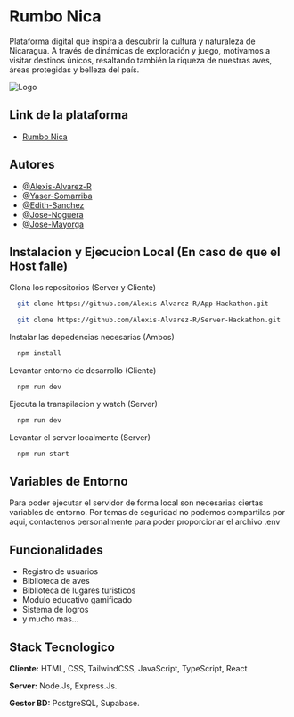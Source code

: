 # Rumbo Nica

Plataforma digital que inspira a descubrir la cultura y naturaleza de Nicaragua. A través de dinámicas de exploración y juego, motivamos a visitar destinos únicos, resaltando también la riqueza de nuestras aves, áreas protegidas y belleza del país.

![Logo](https://fydjtuqzsqyjucwyamdx.supabase.co/storage/v1/object/public/aves-img/logo-letra.png)

## Link de la plataforma

- [Rumbo Nica](https://rumbonica.netlify.app/)

## Autores

- [@Alexis-Alvarez-R](https://github.com/Alexis-Alvarez-R)
- [@Yaser-Somarriba](https://github.com/YSomarriba02)
- [@Edith-Sanchez](Edithsanchezc02@gmail.com)
- [@Jose-Noguera](https://github.com/Noguera1005)
- [@Jose-Mayorga](je43rm@gmail.com)

## Instalacion y Ejecucion Local (En caso de que el Host falle)

Clona los repositorios (Server y Cliente)

```bash
  git clone https://github.com/Alexis-Alvarez-R/App-Hackathon.git
```

```bash
  git clone https://github.com/Alexis-Alvarez-R/Server-Hackathon.git
```

Instalar las depedencias necesarias (Ambos)

```bash
  npm install
```

Levantar entorno de desarrollo (Cliente)

```bash
  npm run dev
```

Ejecuta la transpilacion y watch (Server)

```bash
  npm run dev
```

Levantar el server localmente (Server)

```bash
  npm run start
```

## Variables de Entorno

Para poder ejecutar el servidor de forma local son necesarias ciertas variables de entorno. Por temas de seguridad no podemos compartilas por aqui, contactenos personalmente para poder proporcionar el archivo .env

## Funcionalidades

- Registro de usuarios
- Biblioteca de aves
- Biblioteca de lugares turisticos
- Modulo educativo gamificado
- Sistema de logros
- y mucho mas...

## Stack Tecnologico

**Cliente:** HTML, CSS, TailwindCSS, JavaScript, TypeScript, React

**Server:** Node.Js, Express.Js.

**Gestor BD:** PostgreSQL, Supabase.
